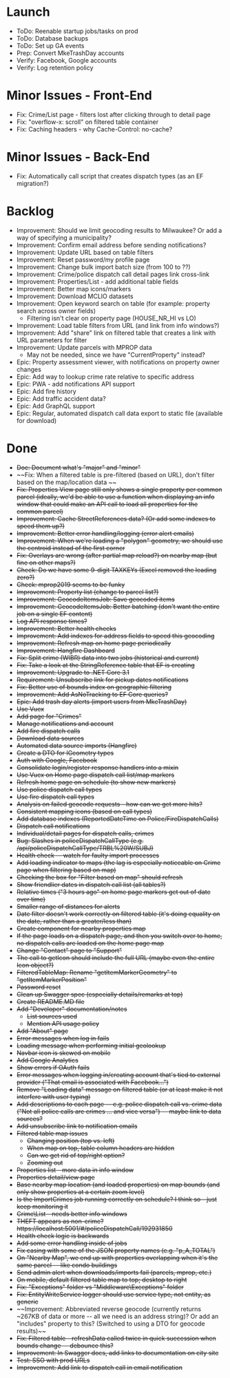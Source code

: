 # Launch
* ToDo: Reenable startup jobs/tasks on prod
* ToDo: Database backups
* ToDo: Set up GA events
* Prep: Convert MkeTrashDay accounts
* Verify: Facebook, Google accounts
* Verify: Log retention policy

# Minor Issues - Front-End
* Fix: Crime/List page - filters lost after clicking through to detail page
* Fix: "overflow-x: scroll" on filtered table container
* Fix: Caching headers - why Cache-Control: no-cache?

# Minor Issues - Back-End
* Fix: Automatically call script that creates dispatch types (as an EF migration?)

# Backlog
* Improvement: Should we limit geocoding results to Milwaukee? Or add a way of specifying a municipality?
* Improvement: Confirm email address before sending notifications?
* Improvement: Update URL based on table filters
* Improvement: Reset password/my profile page
* Improvement: Change bulk import batch size (from 100 to ??)
* Improvement: Crime/police dispatch call detail pages link cross-link
* Improvement: Properties/List - add additional table fields
* Improvement: Better map icons/markers
* Improvement: Download MCLIO datasets
* Improvement: Open keyword search on table (for example: property search across owner fields)
  * Filtering isn't clear on property page (HOUSE_NR_HI vs LO)
* Improvement: Load table filters from URL (and link from info windows?)
* Improvement: Add "share" link on filtered table that creates a link with URL parameters for filter
* Improvement: Update parcels with MPROP data
  * May not be needed, since we have "CurrentProperty" instead?
* Epic: Property assessment viewer, with notifications on property owner changes
* Epic: Add way to lookup crime rate relative to specific address
* Epic: PWA - add notifications API support
* Epic: Add fire history
* Epic: Add traffic accident data?
* Epic: Add GraphQL support
* Epic: Regular, automated dispatch call data export to static file (available for download)

# Done
* ~~Doc: Document what's "major" and "minor"~~
* ~~Fix: When a filtered table is pre-filtered (based on URL), don't filter based on the map/location data ~~
* ~~Fix: Properties View page still only shows a single property per common parcel (ideally, we'd be able to use a function when displaying an info window that could make an API call to load all properties for the common parcel)~~
* ~~Improvement: Cache StreetReferences data? (Or add some indexes to speed them up?)~~
* ~~Improvement: Better error handling/logging (error alert emails)~~
* ~~Improvement: When we're loading a "polygon" geometry, we should use the centroid instead of the first corner~~
* ~~Fix: Overlays are wrong (after partial map reload?) on nearby map (but fine on other maps?)~~
* ~~Check: Do we have some 9-digit TAXKEYs (Excel removed the leading zero?)~~
* ~~Check: mprop2019 seems to be funky~~
* ~~Improvement: Property list (change to parcel list?)~~
* ~~Improvement: GeocodeItemsJob: Save geocoded items~~
* ~~Improvement: GeocodeItemsJob: Better batching (don't want the entire job on a single EF content)~~
* ~~Log API response times?~~
* ~~Improvement: Better health checks~~
* ~~Improvement: Add indexes for address fields to speed this geocoding~~
* ~~Improvement: Refresh map on home page periodically~~
* ~~Improvement: Hangfire Dashboard~~
* ~~Fix: Split crime (WIBR) data into two jobs (historical and current)~~
* ~~Fix: Take a look at the StringReference table that EF is creating~~
* ~~Improvement: Upgrade to .NET Core 3.1~~
* ~~Requirement: Unsubscribe link for pickup dates notifications~~
* ~~Fix: Better use of bounds index on geographic filtering~~
* ~~Improvement: Add AsNoTracking to EF Core queries?~~
* ~~Epic: Add trash day alerts (import users from MkeTrashDay)~~
* ~~Use Vuex~~
* ~~Add page for "Crimes"~~
* ~~Manage notifications and account~~
* ~~Add fire dispatch calls~~
* ~~Download data sources~~
* ~~Automated data source imports (Hangfire)~~
* ~~Create a DTO for IGeometry types~~
* ~~Auth with Google, Facebook~~
* ~~Consolidate login/register response handlers into a mixin~~
* ~~Use Vuex on Home page dispatch call list/map markers~~
* ~~Refresh home page on schedule (to show new markers)~~
* ~~Use police dispatch call types~~
* ~~Use fire dispatch call types~~
* ~~Analysis on failed geocode requests - how can we get more hits?~~
* ~~Consistent mapping icons (based on call types)~~
* ~~Add database indexes (ReportedDateTime on Police/FireDispatchCalls)~~
* ~~Dispatch call notifications~~
* ~~Individual/detail pages for dispatch calls, crimes~~
* ~~Bug: Slashes in policeDispatchCallType (e.g. /api/policeDispatchCallType/TRBL%20W/SUBJ)~~
* ~~Health check -- watch for faulty import processes~~
* ~~Add loading indicator to maps (the lag is especially noticeable on Crime page when filtering based on map)~~
* ~~Checking the box for "Filter based on map" should refresh~~
* ~~Show friendlier dates in dispatch call list (all tables?)~~
* ~~Relative times ("3 hours ago" on home page markers get out of date over time)~~
* ~~Smaller range of distances for alerts~~
* ~~Date filter doesn't work correctly on filtered table (it's doing equality on the date, rather than a greater/less than)~~
* ~~Create component for nearby properties map~~
* ~~If the page loads on a dispatch page, and then you switch over to home, no dispatch calls are loaded on the home page map~~
* ~~Change "Contact" page to "Support"~~
* ~~The call to getIcon should include the full URL (maybe even the entire Icon object?)~~
* ~~FilteredTableMap: Rename "getItemMarkerGeometry" to "getItemMarkerPosition"~~
* ~~Password reset~~
* ~~Clean up Swagger spec (especially details/remarks at top)~~
* ~~Create README.MD file~~
* ~~Add "Developer" documentation/notes~~
  * ~~List sources used~~
  * ~~Mention API usage policy~~
* ~~Add "About" page~~
* ~~Error messages when log in fails~~
* ~~Loading message when performing initial geolookup~~
* ~~Navbar icon is skewed on mobile~~
* ~~Add Google Analytics~~
* ~~Show errors if OAuth fails~~
* ~~Error messages when logging in/creating account that's tied to external provider ("That email is associated with Facebook...")~~
* ~~Remove "Loading data" message on filtered table (or at least make it not interfere with user typing)~~
* ~~Add descriptions to each page -- e.g. police dispatch call vs. crime data ("Not all police calls are crimes ... and vice versa") -- maybe link to data sources?~~
* ~~Add unsubscribe link to notification emails~~
* ~~Filtered table map issues~~
  * ~~Changing position (top vs. left)~~
  * ~~When map on top, table column headers are hidden~~
  * ~~Can we get rid of top/right option?~~
  * ~~Zooming out~~
* ~~Properties list - more data in info window~~
* ~~Properties detail/view page~~
* ~~Base nearby map location (and loaded properties) on map bounds (and only show properties at a certain zoom level)~~
* ~~Is the ImportCrimes job running correctly on schedule? I think so - just keep monitoring it~~
* ~~Crime\List - needs better info windows~~
* ~~THEFT appears as non-crime? https://localhost:5001/#/policeDispatchCall/192931850~~
* ~~Health check logic is backwards~~
* ~~Add some error handling inside of jobs~~
* ~~Fix casing with some of the JSON property names (e.g. "p_A_TOTAL")~~
* ~~On "Nearby Map", we end up with properties overlapping when it's the same parcel -- like condo buildings~~
* ~~Send admin alert when downloads/imports fail (parcels, mprop, etc.)~~
* ~~On mobile, default filtered table map to top; desktop to right~~
* ~~Fix: "Exceptions" folder vs "Middleware\Exceptions" folder~~
* ~~Fix: EntityWriteService logger should use service type, not entity, as generic~~
* ~~Improvement: Abbreviated reverse geocode (currently returns ~267KB of data or more -- all we need is an address string)? Or add an "includes" property to this? (Switched to using a DTO for geocode results)~~
* ~~Fix: Filtered table - refreshData called twice in quick succession when bounds change -- debounce this?~~
* ~~Improvement: In Swagger docs, add links to documentation on city site~~
* ~~Test: SSO with prod URLs~~
* ~~Improvement: Add link to dispatch call in email notification~~
